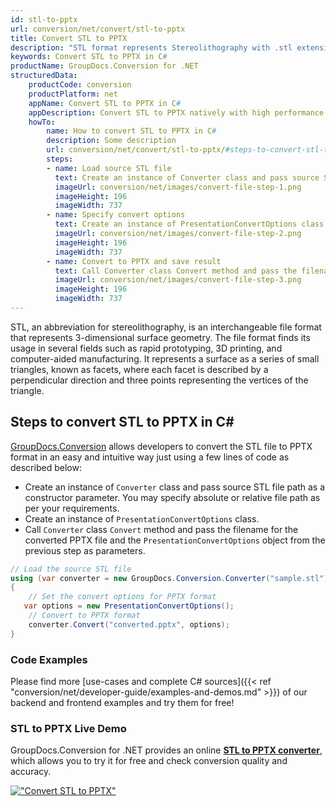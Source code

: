 ```yaml
---
id: stl-to-pptx
url: conversion/net/convert/stl-to-pptx
title: Convert STL to PPTX
description: "STL format represents Stereolithography with .stl extension. Learn how to convert STL to PPTX file programmatically in C# language using GroupDocs.Conversion for .NET library."
keywords: Convert STL to PPTX in C#
productName: GroupDocs.Conversion for .NET
structuredData:
    productCode: conversion
    productPlatform: net
    appName: Convert STL to PPTX in C#
    appDescription: Convert STL to PPTX natively with high performance using C# language and server side GroupDocs.Conversion for .NET APIs, without the use of any software like Microsoft or Open Office.
    howTo:
        name: How to convert STL to PPTX in C# 
        description: Some description
        url: conversion/net/convert/stl-to-pptx/#steps-to-convert-stl-to-pptx-in-c
        steps:
        - name: Load source STL file 
          text: Create an instance of Converter class and pass source STL file path as a constructor parameter. You may specify absolute or relative file path as per your requirements. 
          imageUrl: conversion/net/images/convert-file-step-1.png
          imageHeight: 196
          imageWidth: 737
        - name: Specify convert options 
          text: Create an instance of PresentationConvertOptions class.
          imageUrl: conversion/net/images/convert-file-step-2.png
          imageHeight: 196
          imageWidth: 737
        - name: Convert to PPTX and save result 
          text: Call Converter class Convert method and pass the filename for the converted HTML file and the PresentationConvertOptions object from the previous step as parameters.
          imageUrl: conversion/net/images/convert-file-step-3.png
          imageHeight: 196
          imageWidth: 737
---
```


STL, an abbreviation for stereolithography, is an interchangeable file format that represents 3-dimensional surface geometry. The file format finds its usage in several fields such as rapid prototyping, 3D printing, and computer-aided manufacturing. It represents a surface as a series of small triangles, known as facets, where each facet is described by a perpendicular direction and three points representing the vertices of the triangle.

## Steps to convert STL to PPTX in C#

[GroupDocs.Conversion](https://products.groupdocs.com/conversion/net) allows developers to convert the STL file to PPTX format in an easy and intuitive way just using a few lines of code as described below:

* Create an instance of `Converter` class and pass source STL file path as a constructor parameter. You may specify absolute or relative file path as per your requirements. 
* Create an instance of `PresentationConvertOptions` class.
* Call `Converter` class `Convert` method and pass the filename for the converted PPTX file and the `PresentationConvertOptions` object from the previous step as parameters.

```csharp
// Load the source STL file
using (var converter = new GroupDocs.Conversion.Converter("sample.stl"))
{
    // Set the convert options for PPTX format
   var options = new PresentationConvertOptions();
    // Convert to PPTX format
    converter.Convert("converted.pptx", options);
}
```

### Code Examples

Please find more [use-cases and complete C# sources]({{< ref "conversion/net/developer-guide/examples-and-demos.md" >}}) of our backend and frontend examples and try them for free!

### STL to PPTX Live Demo

GroupDocs.Conversion for .NET provides an online [**STL to PPTX converter**](https://products.groupdocs.app/conversion/stl-to-pptx), which allows you to try it for free and check conversion quality and accuracy.

[!["Convert STL to PPTX"](conversion/net/images/convert-to-pptx/convert-stl-to-pptx.png)](https://products.groupdocs.app/conversion/stl-to-pptx)